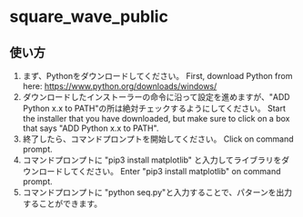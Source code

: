 # square_wave_public

## 使い方
1. まず、Pythonをダウンロードしてください。 First, download Python from here: https://www.python.org/downloads/windows/
2. ダウンロードしたインストーラーの命令に沿って設定を進めますが、"ADD Python x.x to PATH"の所は絶対チェックするようにしてください。 Start the installer that you have downloaded, but make sure to click on a box that says "ADD Python x.x to PATH".
3. 終了したら、コマンドプロンプトを開始してください。 Click on command prompt.
4. コマンドプロンプトに "pip3 install matplotlib" と入力してライブラリをダウンロードしてください。 Enter "pip3 install matplotlib" on command prompt.
5. コマンドプロンプトに "python seq.py"と入力することで、パターンを出力することができます。
